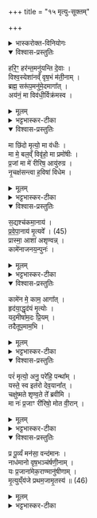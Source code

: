 +++
title = "१५ मृत्यु-सूक्तम्"

+++

<details><summary>भास्करोक्त-विनियोगः</summary>

1अथ अनन्तरोऽनुवाको मृत्युसूक्तं - हरिं हरन्तमिति ॥  
'मृत्यवे वेहतम्' इत्यत्र पशौ वपायाः पुरोडाशस्य हविष  
इति द्वेद्वे याज्यानुवाक्ये षडृचो भवन्ति ।  
प्रथमे अन्त्ये च त्रिष्टुभः ।  
मध्ये द्वे अनुष्टुभौ । 
</details>

<details open><summary>विश्वास-प्रस्तुतिः</summary>

हरि॒ꣳ॒ हर॑न्त॒मनु॑यन्ति दे॒वाः ।  
विश्व॒स्येशा॑नव्ँ वृष॒भं म॑ती॒नाम् ।  
ब्रह्म॒ सरू॑प॒मनु॑मे॒दमागा᳚त् ।  
अय॑नं॒ मा विव॑धी॒र्विक्र॑मस्व ।  
</details>

<details><summary>मूलम्</summary>

हरि॒ꣳ॒ हर॑न्त॒मनु॑यन्ति दे॒वाः ।  
विश्व॒स्येशा॑नव्ँ वृष॒भं म॑ती॒नाम् ।  
ब्रह्म॒ सरू॑प॒मनु॑मे॒दमागा᳚त् ।  
अय॑नं॒ मा विव॑धी॒र्विक्र॑मस्व ।  
</details>

<details><summary>भट्टभास्कर-टीका</summary>

हरिं हरणशीलं मृत्युं हरन्तं प्राणमपहरन्तम् अनुयन्त्य् अनुगच्छन्ति देवा इन्द्रियाणि प्राणे ह्रियमाणे स्वयमपि पलायन्ते तद्वृत्तित्वात् । विश्वस्य भूतग्रामस्य ईशानम् ईशितारं वृषभं प्रधानभूतं मतीनां मतिमताम् । तस्माद् इत्थं महानुभावस्त्वम् अप्रतिरथः स्वतन्त्रश्च असि । अथापि मद्विषये इत्थं कर्तव्यमित्यात्माभिमतं प्रार्थयिष्यमाणस् तद्धेतुत्वेन आत्मनो वैलक्षक्षण्यं तावदाह - ब्रह्मेति । यस्मात् परिबृढम् अयनं ज्ञानं गमनमेव वा सरूपम् आत्मसमानरूपम् आत्मसत्त्वानुगतस्वभावम् इदम् ईदृशं मामन्वागाद् अनुक्रमेणागतं तस्मात् तद्विषयानतिक्रम्य परस्मिन् महिम्नि स्थितं मां मा विवधीर् मा विफलं हिंसीः । विघातमस्यायनस्य कार्षीः । तस्माद् विक्रमस्व मां विहाय अन्यत्र यद्वा - मा गच्छ मां मा वधिष्टाः ॥
</details>


<details open><summary>विश्वास-प्रस्तुतिः</summary>

मा छि॑दो मृत्यो॒ मा व॑धीः ।  
मा मे॒ बल॒व्ँ विवृ॑हो॒ मा प्रमो॑षीः ।  
प्र॒जां मा मे॑ रीरिष॒ आयु॑रुग्र ।  
नृ॒चक्ष॑सन्त्वा ह॒विषा॑ विधेम ।  
</details>

<details><summary>मूलम्</summary>

मा छि॑दो मृत्यो॒ मा व॑धीः ।  
मा मे॒ बल॒व्ँ विवृ॑हो॒ मा प्रमो॑षीः ।  
प्र॒जां मा मे॑ रीरिष॒ आयु॑रुग्र ।  
नृ॒चक्ष॑सन्त्वा ह॒विषा॑ विधेम ।  
</details>

<details><summary>भट्टभास्कर-टीका</summary>

2मा छिद इति प्रथमः पादो व्यक्ताक्षरः ॥ हे मृत्यो ! मां मा छिदः मा छेत्सीर् देहबाधां मा कार्षीर् मा च मां वधीः प्राणबाधां मा कार्षीः । 'लुङि च' इति वधादेशः 'नेटि' इति वृद्धिप्रतिषेधः । मा च मम बलं विवृहः मा विनीनशः बलहानिं मा कार्षीः । बृह उद्यमने, बवयोरेकत्वमिच्छन्ति, तौदादिकः, छान्दसो लुङ्, लङपवादश् छान्दसो लुङ् । मा च मां प्रमोषीर् अज्ञं प्रमत्तं वा माऽपहार्षीः । मदीयं वा धनादिकं मा प्रमोषीः । हे उग्र! उग्रदण्डस्वभाव! मा मदीयां प्रजां रीरिषः माऽनीनश आयुश्च मा रीरिष इत्येव, वर्षशतादर्वाक् मामादाय मा गमः | तदर्थं वयमपि त्वां नृचक्षसं नृणां मनुष्याणां द्रष्टारं हिताहितदर्शिनं पुण्यापुण्यविभागदर्शिनं वा । नॄन् चष्ट इति नृचक्षाः । 'गतिकारकयोरपि' इत्य् असुन् 'परादिश्छन्दसि' इत्य् उत्तरपदाधुदात्तत्वम् । तादृशं त्वां हविषा विधेम परिचरेम ॥
</details>

<details open><summary>विश्वास-प्रस्तुतिः</summary>

स॒द्यश्च॑कमा॒नाय॑ ।  
प्र॒वे॒पा॒नाय॑ मृ॒त्यवे᳚ । (45)  
प्रास्मा॒ आशा॑ अशृण्वन्न् ।  
कामे॑नाजनय॒न्पुनः॑ ।  
</details>

<details><summary>मूलम्</summary>

स॒द्यश्च॑कमा॒नाय॑ ।  
प्र॒वे॒पा॒नाय॑ मृ॒त्यवे᳚ । (45)  
प्रास्मा॒ आशा॑ अशृण्वन्न् ।  
कामे॑नाजनय॒न्पुनः॑ ।  
</details>

<details><summary>भट्टभास्कर-टीका</summary>

3सद्य इति ॥ सद्यः समानेऽहनि न तदानीमेव चकमानाय तृप्यते आगत्य क्षणं तिष्ठते प्राणिनां सद्यो मरण रुचये अतएव प्रवेपानाय प्रकर्षेण प्राणिनां वेपयित्रे कम्पयित्रे । ण्यन्तात्ताच्छीलिकश्चानश्, 'छन्दस्युभयथा' इत्यार्धधातुकत्वाण्णिलोपः, 'अनित्यमागमम्' इति वा मुगभावः, यथा 'अपि शाकम्पचानस्य' इति । ईदृशाय अस्मै मृत्यवे आशाः सर्वाः प्राशृण्वन् प्रकर्षेण शृण्वन्ति सर्वे दिग्वासिन इममेव शृण्वन्त्य् एतच्चरितानामेव प्रकर्षण श्रोतारो भवन्ति । यद्वा - अस्मा एव दिग्वासिनः प्रशृण्वन्ति विधेयीभूता आज्ञाश्राविण इव प्रकर्षेण प्रवर्तन्ते । छान्दसो लुङ् । किञ्च - सर्वेऽपि दिग्वासिनो ऽस्य कामेन इच्छया पुनःपुनरात्मीयमहिम्नाऽभिमतम् अजनयन् जनयन्ति न पुनरेतदनुज्ञया विना ॥
</details>

<details open><summary>विश्वास-प्रस्तुतिः</summary>

कामे॑न मे॒ काम॒ आगा᳚त् ।  
हृद॑या॒द्धृद॑यं मृ॒त्योः ।  
यद॒मीषा॑म॒दः प्रि॒यम् ।  
तदैतूप॒माम॒भि ।  
</details>

<details><summary>मूलम्</summary>

कामे॑न मे॒ काम॒ आगा᳚त् ।  
हृद॑या॒द्धृद॑यं मृ॒त्योः ।  
यद॒मीषा॑म॒दः प्रि॒यम् ।  
तदैतूप॒माम॒भि ।  
</details>

<details><summary>भट्टभास्कर-टीका</summary>

4कामेनेति ॥ मृत्योः कामो मम कामेन ममानुकूल्येन आगाद् आगच्छतु, यथाऽहं कामये तदेव कामयतां मृत्युः कामम् । किञ्च - ममापि हृदयं मृत्योर् हृदयान् मृत्युहृदयानुकूल्याद् आगादित्येव । यादृशं मृत्युहृदयं तादृशमस्तु मम हृदयं न तु तद्विरोधि मृत्योर्विप्रियं मा कार्षमिति यावत् । ल्यब्लोपे वा पञ्चमी - मृत्युहृदयमभिसमीक्ष्य मम हृदयं तदनुरूपं प्रवर्ततामिति । इदानीं मृत्योर्विप्रियानाचरणस्य फलमाह - अमीषाम् इन्द्रियाणां यत्प्रियम् अद इति विशेषार्थम् आयुर्वा प्रजा वा पशुर्वेति । 'सुपां सुलुक्' इति सप्तम्या वा लुक् । अमुष्मिन् लोके यत् प्रियं तत्सर्वं मामभ्यैत्व् आभिमुख्येन उपागच्छतु, मृत्योः प्रियाचरणम् इन्द्रियप्रियाभ्युपाय इति भावः ॥
</details>


<details open><summary>विश्वास-प्रस्तुतिः</summary>

परं॑ मृत्यो॒ अनु॒ परे॑हि॒ पन्था᳚म् ।  
यस्ते॒ स्व इत॑रो देव॒याना᳚त् ।  
चक्षु॑ष्मते शृण्व॒ते ते᳚ ब्रवीमि ।  
मा नः॑ प्र॒जाꣳ री॑रिषो॒ मोत वी॒रान् ।  
</details>

<details><summary>मूलम्</summary>

परं॑ मृत्यो॒ अनु॒ परे॑हि॒ पन्था᳚म् ।  
यस्ते॒ स्व इत॑रो देव॒याना᳚त् ।  
चक्षु॑ष्मते शृण्व॒ते ते᳚ ब्रवीमि ।  
मा नः॑ प्र॒जाꣳ री॑रिषो॒ मोत वी॒रान् ।  
</details>

<details><summary>भट्टभास्कर-टीका</summary>

5परमिति ॥ हे मृत्यो ! परम् अन्यं पन्था पन्थानम् अनुपरेह्य् अनुक्रमेण परागच्छ । यस्ते स्वभूतः पन्था देवयानादितरस् तत्र परेहि, देवयानं पन्थानं मे देहि । चक्षुष्मते साधुदर्शिने शृण्वते श्रोत्रे विज्ञप्तीनां श्रुत्वाऽभिमतानां दात्रे ब्रवीमि प्रार्थये । कर्मणि चतुर्थी । अस्माकं प्रजां पुत्रादिकां वीरान् विक्रान्तांश्च अन्यानस्मदीयान् मा रीरिषः माऽनीनशः ॥
</details>


<details open><summary>विश्वास-प्रस्तुतिः</summary>

प्र पू॒र्व्यं मन॑सा॒ वन्द॑मानः ।  
नाध॑मानो वृष॒भञ्च॑र्षणी॒नाम् ।  
यः प्र॒जाना॑मेक॒राण्मानु॑षीणाम् ।  
मृ॒त्युय्ँय॑जे प्रथम॒जामृ॒तस्य॑ ॥ (46)  
</details>

<details><summary>मूलम्</summary>

प्र पू॒र्व्यं मन॑सा॒ वन्द॑मानः ।  
नाध॑मानो वृष॒भञ्च॑र्षणी॒नाम् ।  
यः प्र॒जाना॑मेक॒राण्मानु॑षीणाम् ।  
मृ॒त्युय्ँय॑जे प्रथम॒जामृ॒तस्य॑ ॥ (46)  
</details>

<details><summary>भट्टभास्कर-टीका</summary>

6प्रपूर्व्यमिति ॥ पूर्व्यं पुरातनम् । स्वार्थिको यः । पूर्वेण वा प्रथमेन पुंसा ईश्वरेण कृतः प्रवर्तितः 'पूर्वैः कृतमिनियौ च' इति यः । मनसा वन्दमानो नाधमानः । नाथृ याच्नादिषु, वर्णविकारश्छान्दसः । याचमानोऽभिमतानि वृषभं वर्षितारं कामानां चर्षणीनां मनुष्याणाम् । यः प्रजानां मानुषीणां मनोरपत्यानाम् एकराट् एकस्वामी 'मनोर्जातौ' इत्यञ् । तं महानुभावं मृत्युं प्रयजे प्रकर्षण पूजयामि । ऋतस्य सत्यस्य आत्मनः प्रथमजां प्रथमोत्पन्नं पुत्रम् । 'जनसन' इति विट्, ‘विड्वनोरनुनासिकस्यात्' इत्यात्त्वम् ॥
इति तैत्तिरीयारण्यके पञ्चदशोऽनुवाकः ॥  
</details>
